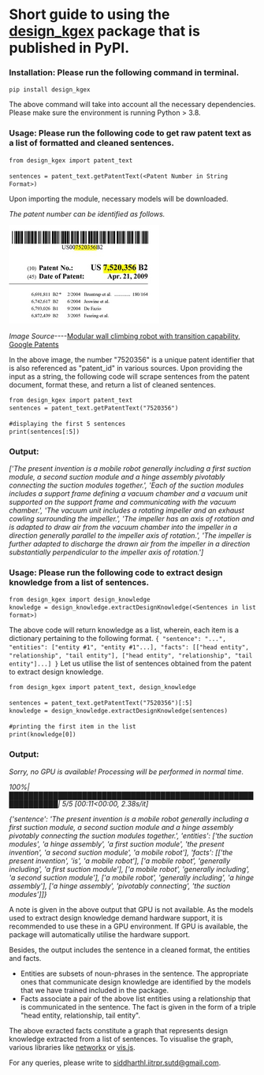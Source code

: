 # Short guide to using the **[design_kgex](https://pypi.org/project/design-kgex/ "design_kgex")** package that is published in PyPI.

### Installation: Please run the following command in terminal.
```
pip install design_kgex
```

The above command will take into account all the necessary dependencies. Please make sure the environment is running Python > 3.8.

### Usage: Please run the following code to get raw patent text as a list of formatted and cleaned sentences.
```
from design_kgex import patent_text

sentences = patent_text.getPatentText(<Patent Number in String Format>)
```
Upon importing the module, necessary models will be downloaded.

*The patent number can be identified as follows.*

![image](./patent_number.JPG)

*Image Source*----[Modular wall climbing robot with transition capability, Google Patents](https://patents.google.com/patent/US7520356 "Google Patents") 

In the above image, the number "7520356" is a unique patent identifier that is also referenced as "patent_id" in various sources. Upon providing the input as a string, the following code will scrape sentences from the patent document, format these, and return a list of cleaned sentences.
```
from design_kgex import patent_text
sentences = patent_text.getPatentText("7520356")

#displaying the first 5 sentences
print(sentences[:5])
```
### Output:
*['The present invention is a mobile robot generally including a first suction module, a second suction module and a hinge assembly pivotably connecting the suction modules together.', 'Each of the suction modules includes a support frame defining a vacuum chamber and a vacuum unit supported on the support frame and communicating with the vacuum chamber.', 'The vacuum unit includes a rotating impeller and an exhaust cowling surrounding the impeller.', 'The impeller has an axis of rotation and is adapted 
to draw air from the vacuum chamber into the impeller in a direction generally parallel to the impeller axis of rotation.', 'The impeller is further adapted to discharge the drawn air from the impeller in a direction substantially perpendicular to the impeller axis of rotation.']*

### Usage: Please run the following code to extract design knowledge from a list of sentences.
```
from design_kgex import design_knowledge
knowledge = design_knowledge.extractDesignKnowledge(<Sentences in list format>)
```
The above code will return knowledge as a list, wherein, each item is a dictionary pertaining to the following format.
`
{
  "sentence": "...",
  "entities": ["entity #1", "entity #1"...],
  "facts": [["head entity", "relationship", "tail entity"], ["head entity", "relationship", "tail entity"]...]
}
`
Let us utilise the list of sentences obtained from the patent to extract design knowledge.
```
from design_kgex import patent_text, design_knowledge

sentences = patent_text.getPatentText("7520356")[:5]
knowledge = design_knowledge.extractDesignKnowledge(sentences)

#printing the first item in the list
print(knowledge[0])
```

### Output: 
*Sorry, no GPU is available! Processing will be performed in normal time.*

*100%|████████████████████████████████████████████████████████████| 5/5 [00:11<00:00,  2.38s/it]* 

*{'sentence': 'The present invention is a mobile robot generally including a first suction module, a second suction module and a hinge assembly pivotably connecting the suction modules together.', 'entities': ['the suction modules', 'a hinge assembly', 'a first suction module', 'the present invention', 'a second suction module', 'a mobile robot'], 'facts': [['the present invention', 'is', 'a mobile robot'], ['a mobile robot', 'generally including', 'a first suction module'], ['a mobile robot', 'generally including', 'a second suction module'], ['a mobile robot', 'generally including', 'a hinge assembly'], ['a hinge assembly', 'pivotably connecting', 'the suction modules']]}*

A note is given in the above output that GPU is not available. As the models used to extract design knowledge demand hardware support, it is recommended to use these in a GPU environment. If GPU is available, the package will automatically utilise the hardware support.

Besides, the output includes the sentence in a cleaned format, the entities and facts. 
 - Entities are subsets of noun-phrases in the sentence. The appropriate ones that communicate design knowledge are identified by the models that we have trained included in the package.
 - Facts associate a pair of the above list entities using a relationship that is communicated in the sentence. The fact is given in the form of a triple "head entity, relationship, tail entity".

The above exracted facts constitute a graph that represents design knowledge extracted from a list of sentences. To visualise the graph, various libraries like [networkx](https://networkx.org/documentation/stable/reference/generated/networkx.drawing.nx_pylab.draw_networkx.html "networkx") or [vis.js](https://visjs.github.io/vis-network/examples/network/labels/labelAlignment.html "vis.js").

For any queries, please write to siddharthl.iitrpr.sutd@gmail.com.
